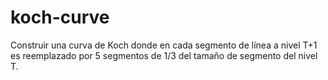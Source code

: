 ﻿# koch-curve

Construir una curva de Koch donde en cada segmento de línea a nivel T+1 es reemplazado por 5 segmentos de 1/3 del tamaño de segmento del nivel T.
